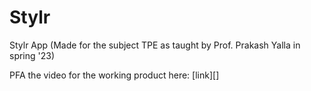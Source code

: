 # Stylr
Stylr App (Made for the subject TPE as taught by Prof. Prakash Yalla in spring '23)

PFA the video for the working product here: [link][]
